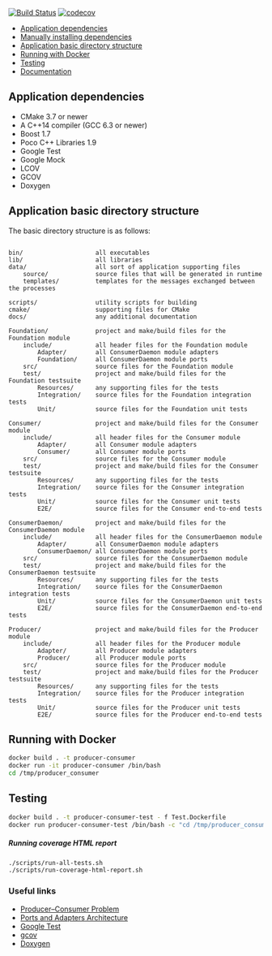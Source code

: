 [![Build Status](https://app.travis-ci.com/edson-a-soares/producer_consumer.svg?branch=main)](https://app.travis-ci.com/edson-a-soares/producer_consumer)
[![codecov](https://codecov.io/gh/edson-a-soares/producer_consumer/branch/main/graph/badge.svg?token=BLDGUUQU8K)](https://codecov.io/gh/edson-a-soares/producer_consumer)

* [Application dependencies](#application-dependencies)
* [Manually installing dependencies](docs/Manually_installing_dependencies.md)
* [Application basic directory structure](#application-basic-directory-structure)
* [Running with Docker](#running-with-docker)
* [Testing](#testing)
* [Documentation](https://edson-a-soares.github.io/producer_consumer/doxygen/html)

## Application dependencies

- CMake 3.7 or newer
- A C++14 compiler (GCC 6.3 or newer)
- Boost 1.7
- Poco C++ Libraries 1.9
- Google Test
- Google Mock
- LCOV
- GCOV
- Doxygen

## Application basic directory structure

The basic directory structure is as follows:

```textmate

bin/                    all executables
lib/                    all libraries
data/                   all sort of application supporting files
    source/             source files that will be generated in runtime
    templates/          templates for the messages exchanged between the processes

scripts/                utility scripts for building
cmake/                  supporting files for CMake
docs/                   any additional documentation

Foundation/             project and make/build files for the Foundation module
    include/            all header files for the Foundation module
        Adapter/        all ConsumerDaemon module adapters
        Foundation/     all ConsumerDaemon module ports
    src/                source files for the Foundation module
    test/               project and make/build files for the Foundation testsuite
        Resources/      any supporting files for the tests
        Integration/    source files for the Foundation integration tests
        Unit/           source files for the Foundation unit tests

Consumer/               project and make/build files for the Consumer module
    include/            all header files for the Consumer module
        Adapter/        all Consumer module adapters
        Consumer/       all Consumer module ports
    src/                source files for the Consumer module
    test/               project and make/build files for the Consumer testsuite
        Resources/      any supporting files for the tests
        Integration/    source files for the Consumer integration tests
        Unit/           source files for the Consumer unit tests
        E2E/            source files for the Consumer end-to-end tests

ConsumerDaemon/         project and make/build files for the ConsumerDaemon module
    include/            all header files for the ConsumerDaemon module
        Adapter/        all ConsumerDaemon module adapters
        ConsumerDaemon/ all ConsumerDaemon module ports
    src/                source files for the ConsumerDaemon module
    test/               project and make/build files for the ConsumerDaemon testsuite
        Resources/      any supporting files for the tests
        Integration/    source files for the ConsumerDaemon integration tests
        Unit/           source files for the ConsumerDaemon unit tests
        E2E/            source files for the ConsumerDaemon end-to-end tests

Producer/               project and make/build files for the Producer module
    include/            all header files for the Producer module
        Adapter/        all Producer module adapters
        Producer/       all Producer module ports
    src/                source files for the Producer module
    test/               project and make/build files for the Producer testsuite
        Resources/      any supporting files for the tests
        Integration/    source files for the Producer integration tests
        Unit/           source files for the Producer unit tests
        E2E/            source files for the Producer end-to-end tests

```

## Running with Docker

```bash
docker build . -t producer-consumer
docker run -it producer-consumer /bin/bash
cd /tmp/producer_consumer
```

## Testing

```bash
docker build . -t producer-consumer-test - f Test.Dockerfile
docker run producer-consumer-test /bin/bash -c "cd /tmp/producer_consumer; ./scripts/run-all-tests.sh"
```

##### Running coverage HTML report

```bash
./scripts/run-all-tests.sh
./scripts/run-coverage-html-report.sh
```

### Useful links ###
* [Producer–Consumer Problem](https://en.wikipedia.org/wiki/Producer%E2%80%93consumer_problem)
* [Ports and Adapters Architecture](https://en.wikipedia.org/wiki/Hexagonal_architecture_(software))
* [Google Test](https://github.com/google/googletest/blob/master/googletest/docs)
* [gcov](http://manpages.ubuntu.com/manpages/xenial/man1/alpha-linux-gnu-gcov-5.1.html)
* [Doxygen](https://www.doxygen.nl/index.html)
